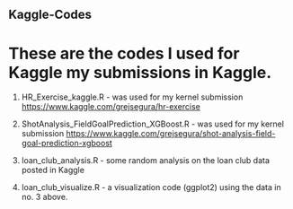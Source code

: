 ## Kaggle-Codes
# These are the codes I used for Kaggle my submissions in Kaggle.

1. HR_Exercise_kaggle.R - was used for my kernel submission
https://www.kaggle.com/grejsegura/hr-exercise

2. ShotAnalysis_FieldGoalPrediction_XGBoost.R - was used for my kernel submission
https://www.kaggle.com/grejsegura/shot-analysis-field-goal-prediction-xgboost

3. loan_club_analysis.R - some random analysis on the loan club data posted in Kaggle

4. loan_club_visualize.R - a visualization code (ggplot2) using the data in no. 3 above.
